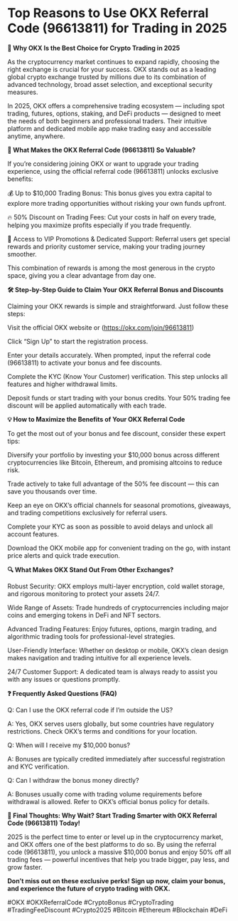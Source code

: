 # Top Reasons to Use OKX Referral Code (96613811) for Trading in 2025

**🌟 Why OKX Is the Best Choice for Crypto Trading in 2025**

As the cryptocurrency market continues to expand rapidly, choosing the right exchange is crucial for your success. OKX stands out as a leading global crypto exchange trusted by millions due to its combination of advanced technology, broad asset selection, and exceptional security measures.

In 2025, OKX offers a comprehensive trading ecosystem — including spot trading, futures, options, staking, and DeFi products — designed to meet the needs of both beginners and professional traders. Their intuitive platform and dedicated mobile app make trading easy and accessible anytime, anywhere.

**🎁 What Makes the OKX Referral Code (96613811) So Valuable?**

If you’re considering joining OKX or want to upgrade your trading experience, using the official referral code (96613811) unlocks exclusive benefits:

💰 Up to $10,000 Trading Bonus: This bonus gives you extra capital to explore more trading opportunities without risking your own funds upfront.

🔥 50% Discount on Trading Fees: Cut your costs in half on every trade, helping you maximize profits especially if you trade frequently.

🎉 Access to VIP Promotions & Dedicated Support: Referral users get special rewards and priority customer service, making your trading journey smoother.

This combination of rewards is among the most generous in the crypto space, giving you a clear advantage from day one.

**🛠️ Step-by-Step Guide to Claim Your OKX Referral Bonus and Discounts**

Claiming your OKX rewards is simple and straightforward. Just follow these steps:

Visit the official OKX website or (https://okx.com/join/96613811)

Click “Sign Up” to start the registration process.

Enter your details accurately. When prompted, input the referral code (96613811) to activate your bonus and fee discounts.

Complete the KYC (Know Your Customer) verification. This step unlocks all features and higher withdrawal limits.

Deposit funds or start trading with your bonus credits. Your 50% trading fee discount will be applied automatically with each trade.

**💡 How to Maximize the Benefits of Your OKX Referral Code**

To get the most out of your bonus and fee discount, consider these expert tips:

Diversify your portfolio by investing your $10,000 bonus across different cryptocurrencies like Bitcoin, Ethereum, and promising altcoins to reduce risk.

Trade actively to take full advantage of the 50% fee discount — this can save you thousands over time.

Keep an eye on OKX’s official channels for seasonal promotions, giveaways, and trading competitions exclusively for referral users.

Complete your KYC as soon as possible to avoid delays and unlock all account features.

Download the OKX mobile app for convenient trading on the go, with instant price alerts and quick trade execution.

**🔍 What Makes OKX Stand Out From Other Exchanges?**

Robust Security: OKX employs multi-layer encryption, cold wallet storage, and rigorous monitoring to protect your assets 24/7.

Wide Range of Assets: Trade hundreds of cryptocurrencies including major coins and emerging tokens in DeFi and NFT sectors.

Advanced Trading Features: Enjoy futures, options, margin trading, and algorithmic trading tools for professional-level strategies.

User-Friendly Interface: Whether on desktop or mobile, OKX’s clean design makes navigation and trading intuitive for all experience levels.

24/7 Customer Support: A dedicated team is always ready to assist you with any issues or questions promptly.

**❓ Frequently Asked Questions (FAQ)**

Q: Can I use the OKX referral code if I’m outside the US?

A: Yes, OKX serves users globally, but some countries have regulatory restrictions. Check OKX’s terms and conditions for your location.

Q: When will I receive my $10,000 bonus?

A: Bonuses are typically credited immediately after successful registration and KYC verification.

Q: Can I withdraw the bonus money directly?

A: Bonuses usually come with trading volume requirements before withdrawal is allowed. Refer to OKX’s official bonus policy for details.

**🎯 Final Thoughts: Why Wait? Start Trading Smarter with OKX Referral Code (96613811) Today!**

2025 is the perfect time to enter or level up in the cryptocurrency market, and OKX offers one of the best platforms to do so. By using the referral code (96613811), you unlock a massive $10,000 bonus and enjoy 50% off all trading fees — powerful incentives that help you trade bigger, pay less, and grow faster.

**Don’t miss out on these exclusive perks! Sign up now, claim your bonus, and experience the future of crypto trading with OKX.**

#OKX #OKXReferralCode #CryptoBonus #CryptoTrading #TradingFeeDiscount #Crypto2025 #Bitcoin #Ethereum #Blockchain #DeFi

